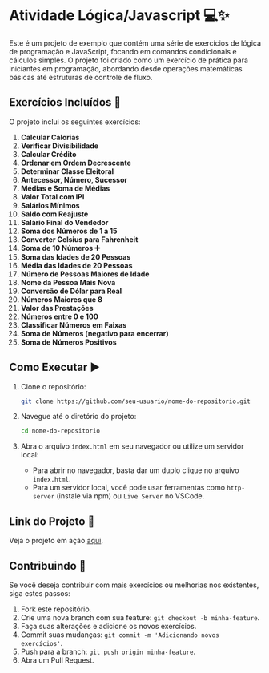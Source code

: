 # Atividade Lógica/Javascript 💻✨
Este é um projeto de exemplo que contém uma série de exercícios de lógica de programação e JavaScript, focando em comandos condicionais e cálculos simples. O projeto foi criado como um exercício de prática para iniciantes em programação, abordando desde operações matemáticas básicas até estruturas de controle de fluxo.

## Exercícios Incluídos 📝
O projeto inclui os seguintes exercícios:
1. **Calcular Calorias**
2. **Verificar Divisibilidade**
3. **Calcular Crédito**
4. **Ordenar em Ordem Decrescente**
5. **Determinar Classe Eleitoral**
6. **Antecessor, Número, Sucessor**
7. **Médias e Soma de Médias**
8. **Valor Total com IPI**
9. **Salários Mínimos**
10. **Saldo com Reajuste**
11. **Salário Final do Vendedor**
12. **Soma dos Números de 1 a 15**
13. **Converter Celsius para Fahrenheit**
14. **Soma de 10 Números ➕**
15. **Soma das Idades de 20 Pessoas**
16. **Média das Idades de 20 Pessoas**
17. **Número de Pessoas Maiores de Idade**
18. **Nome da Pessoa Mais Nova**
19. **Conversão de Dólar para Real**
20. **Números Maiores que 8**
21. **Valor das Prestações**
22. **Números entre 0 e 100**
23. **Classificar Números em Faixas**
24. **Soma de Números (negativo para encerrar)**
25. **Soma de Números Positivos**

## Como Executar ▶️
1. Clone o repositório:

   ```bash
   git clone https://github.com/seu-usuario/nome-do-repositorio.git
   ```

2. Navegue até o diretório do projeto:

   ```bash
   cd nome-do-repositorio
   ```

3. Abra o arquivo `index.html` em seu navegador ou utilize um servidor local:

   - Para abrir no navegador, basta dar um duplo clique no arquivo `index.html`.
   - Para um servidor local, você pode usar ferramentas como `http-server` (instale via npm) ou `Live Server` no VSCode.

## Link do Projeto 🚀

Veja o projeto em ação [aqui](https://condicionais-e-calculos.vercel.app/).

## Contribuindo 🌟

Se você deseja contribuir com mais exercícios ou melhorias nos existentes, siga estes passos:

1. Fork este repositório.
2. Crie uma nova branch com sua feature: `git checkout -b minha-feature`.
3. Faça suas alterações e adicione os novos exercícios.
4. Commit suas mudanças: `git commit -m 'Adicionando novos exercícios'`.
5. Push para a branch: `git push origin minha-feature`.
6. Abra um Pull Request.

